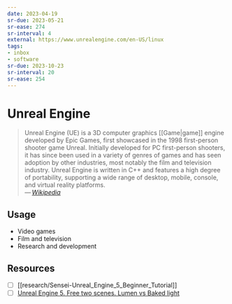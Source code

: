 ```yaml
---
date: 2023-04-19
sr-due: 2023-05-21
sr-ease: 274
sr-interval: 4
external: https://www.unrealengine.com/en-US/linux
tags:
- inbox
- software
sr-due: 2023-10-23
sr-interval: 20
sr-ease: 254
---
```


# Unreal Engine

> Unreal Engine (UE) is a 3D computer graphics [[Game|game]] engine developed by
> Epic Games, first showcased in the 1998 first-person shooter game Unreal.
> Initially developed for PC first-person shooters, it has since been used in a
> variety of genres of games and has seen adoption by other industries, most
> notably the film and television industry. Unreal Engine is written in C++ and
> features a high degree of portability, supporting a wide range of desktop,
> mobile, console, and virtual reality platforms.\
> — <cite>[Wikipedia](https://en.wikipedia.org/wiki/Unreal_Engine)</cite>

## Usage

- Video games
- Film and television
- Research and development

## Resources

- [ ] [[research/Sensei-Unreal_Engine_5_Beginner_Tutorial]]
- [ ] [Unreal Engine 5. Free two scenes. Lumen vs Baked light ](https://unreal.shop/models/unreal-engine-5.-free-two-scenes.-lumen-vs-baked-light)
